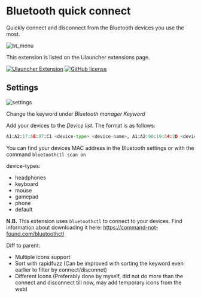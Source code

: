 # Bluetooth quick connect

Quickly connect and disconnect from the Bluetooth devices you use the most.

![bt_menu](https://user-images.githubusercontent.com/42439472/164915659-777e0c2e-bb73-4a45-9ae7-63ab21f1808e.png)

This extension is listed on the Ulauncher extensions page. 

[![Ulauncher Extension](https://img.shields.io/badge/Ulauncher-Extension-green.svg?style=for-the-badge)](https://ext.ulauncher.io/-/github-eckhoff42-ulauncher-bluetooth-quick-connect)
[![GitHub license](https://img.shields.io/github/license/brpaz/ulauncher-file-search.svg?style=for-the-badge)](LICENSE)

## Settings
![settings](https://user-images.githubusercontent.com/42439472/164915725-84710383-3d91-47ad-80ed-8a3b20b98bf2.png)


Change the keyword under *Bluetooth manager Keyword*

Add your devices to the *Device list*. The format is as follows:
```python
A1:A2:17:6E:87:C1 <device-type> <device-name>, A1:A2:90:19:04:2D <device-type> <device-name>
```
You can find your devices MAC address in the Bluetooth settings or with the command `bluetoothctl scan on`

device-types:
- headphones
- keyboard
- mouse
- gamepad 
- phone
- default

**N.B.** This extension uses `bluetoothctl` to connect to your devices. 
Find information about downloading it here: https://command-not-found.com/bluetoothctl

Diff to parent:

- Multiple icons support
- Sort with rapidfuzz (Can be improved with sorting the keyword even earlier to filter by connect/disconnet)
- Different Icons (Preferably done by myself, did not do more than the connect and disconnect till now, may add temporary icons from the web)
